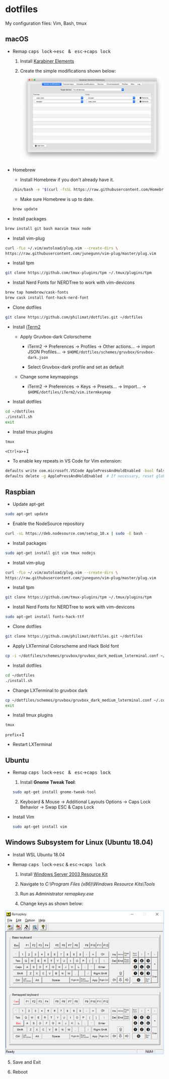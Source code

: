 
# dotfiles

My configuration files: Vim, Bash, tmux

## **macOS**  

- Remap <kbd>caps lock</kbd>&rightarrow;<kbd>esc</kbd> &nbsp; &
 &nbsp; <kbd>esc</kbd>&rightarrow;<kbd>caps lock</kbd>  

  1. Install [Karabiner Elements](https://pqrs.org/osx/karabiner/)

  2. Create the simple modifications shown below:  
![](images/karabiner.png)  


- Homebrew  

  - Install Homebrew if you don't already have it.  

  ```sh
  /bin/bash -e "$(curl -fsSL https://raw.githubusercontent.com/Homebrew/install/master/install)"
  ```  

  - Make sure Homebrew is up to date.  

  ```sh
  brew update
  ```  

- Install packages

```sh
brew install git bash macvim tmux node
```

- Install vim-plug

```sh
curl -fLo ~/.vim/autoload/plug.vim --create-dirs \
https://raw.githubusercontent.com/junegunn/vim-plug/master/plug.vim
```

- Install tpm

```sh
git clone https://github.com/tmux-plugins/tpm ~/.tmux/plugins/tpm
```

- Install Nerd Fonts for NERDTree to work with vim-devicons  

```sh
brew tap homebrew/cask-fonts
brew cask install font-hack-nerd-font
```

- Clone dotfiles

```sh
git clone https://github.com/philimat/dotfiles.git ~/dotfiles
```

- Install [iTerm2](https://iterm2.com)

  - Apply Gruvbox-dark Colorscheme

    - iTerm2 &rightarrow; Preferences &rightarrow; Profiles &rightarrow;
      Other actions... &rightarrow; import JSON Profiles... &rightarrow;
      `$HOME/dotfiles/schemes/gruvbox/Gruvbox-dark.json`

    - Select Gruvbox-dark profile and set as default

  - Change some keymappings

    - iTerm2 &rightarrow; Preferences &rightarrow; Keys &rightarrow;
      Presets... &rightarrow; Import... &rightarrow;
      `$HOME/dotfiles/iTerm2/vim.itermkeymap`  

- Install dotfiles

```sh
cd ~/dotfiles
./install.sh
exit
```

- Install tmux plugins

```sh
tmux
```
`<Ctrl+a>`+<kbd>I</kbd>  


- To enable key repeats in VS Code for Vim extension:  

```sh
defaults write com.microsoft.VSCode ApplePressAndHoldEnabled -bool false  
defaults delete -g ApplePressAndHoldEnabled  # If necessary, reset global default  
```

## **Raspbian**

- Update apt-get

```sh
sudo apt-get update
```  

- Enable the NodeSource repository

```sh
curl -sL https://deb.nodesource.com/setup_10.x | sudo -E bash -
```  

- Install packages

```sh
sudo apt-get install git vim tmux nodejs
```  

- Install vim-plug

```sh
curl -fLo ~/.vim/autoload/plug.vim --create-dirs \
https://raw.githubusercontent.com/junegunn/vim-plug/master/plug.vim
```

- Install tpm

```sh
git clone https://github.com/tmux-plugins/tpm ~/.tmux/plugins/tpm
```

- Install Nerd Fonts for NERDTree to work with vim-devicons  

```sh
sudo apt-get install fonts-hack-ttf
```

- Clone dotfiles

```sh
git clone https://github.com/philimat/dotfiles.git ~/dotfiles
```

- Apply LXTerminal Colorscheme and Hack Bold font

```sh
cp -i ~/dotfiles/schemes/gruvbox/gruvbox_dark_medium_lxterminal.conf ~/.config/lxterminal/lxterminal.conf
```

- Install dotfiles

```sh
cd ~/dotfiles
./install.sh
```

- Change LXTerminal to gruvbox dark

```sh
cp ~/dotfiles/schemes/gruvbox/gruvbox_dark_medium_lxterminal.conf ~/.config/lxterminal/lxterminal.conf
exit
```

- Install tmux plugins

```sh
tmux
```
`prefix`+<kbd>I</kbd>  

- Restart LXTerminal

## **Ubuntu**

- Remap <kbd>caps lock</kbd>&rightarrow;<kbd>esc</kbd> &nbsp; &
 &nbsp; <kbd>esc</kbd>&rightarrow;<kbd>caps lock</kbd>  

  1. Install **Gnome Tweak Tool**:  

    ```sh
    sudo apt-get install gnome-tweak-tool
    ```

  2. Keyboard & Mouse &rightarrow; Additional Layouts Options &rightarrow; Caps
  Lock Behavior &rightarrow; Swap ESC & Caps Lock

- Install Vim

  ```sh
  sudo apt-get install vim
  ```  

## **Windows Subsystem for Linux (Ubuntu 18.04)**

- Install WSL Ubuntu 18.04

- Remap <kbd>caps lock</kbd>&rightarrow;<kbd>esc</kbd> &
  <kbd>esc</kbd>&rightarrow;<kbd>caps lock</kbd>  

  1. Install [Windows Server 2003 Resource
     Kit](https://www.microsoft.com/en-us/download/details.aspx?id=17657) 

  2. Navigate to *C:\Program Files (x86)\Windows Resource Kits\Tools*

  3. Run as Administrator *remapkey.exe*

  4. Change keys as shown below:

![](images/remapkey.png)

  5. Save and Exit

  6. Reboot  

[w]:images/windows_icon.png
[l]:images/linux_icon.png
[m]:images/macOS_icon.png
